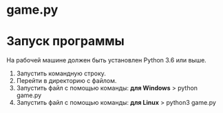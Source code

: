 # game.py
# Запуск программы
На рабочей машине должен быть установлен Python 3.6 или выше.

1. Запустить командную строку.
2. Перейти в директорию с файлом.
3. Запустить файл с помощью команды: **для Windows** > python game.py 
4. Запустить файл с помощью команды: **для Linux** > python3 game.py
